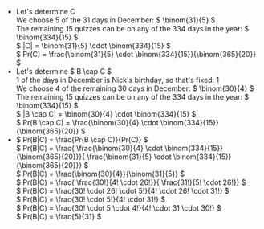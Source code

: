 <ul>
    <li> Let's determine C <br/> 
    We choose 5 of the 31 days in December: $ \binom{31}{5} $ <br/> 
    The remaining 15 quizzes can be on any of the 334 days in the year: $ \binom{334}{15} $ <br/> 
    $ |C| = \binom{31}{5} \cdot \binom{334}{15} $ <br/> 
    $ Pr(C) = \frac{\binom{31}{5} \cdot \binom{334}{15}}{\binom{365}{20}} $
    <li> Let's determine $ B \cap C $ <br/> 
    1 of the days in December is Nick's birthday, so that's fixed: 1 <br/> 
    We choose 4 of the remaining 30 days in December: $ \binom{30}{4} $ <br/> 
    The remaining 15 quizzes can be on any of the 334 days in the year: $ \binom{334}{15} $ <br/> 
    $ |B \cap C| = \binom{30}{4} \cdot \binom{334}{15} $ <br/> 
    $ Pr(B \cap C) = \frac{\binom{30}{4} \cdot \binom{334}{15}}{\binom{365}{20}} $
    <li> $ Pr(B|C) = \frac{Pr(B \cap C)}{Pr(C)} $ <br/> 
    $ Pr(B|C) = \frac{ \frac{\binom{30}{4} \cdot \binom{334}{15}}{\binom{365}{20}}}{ \frac{\binom{31}{5} \cdot \binom{334}{15}}{\binom{365}{20}}} $ <br/> 
    $ Pr(B|C) = \frac{\binom{30}{4}}{\binom{31}{5}} $ <br/> 
    $ Pr(B|C) = \frac{ \frac{30!}{4! \cdot 26!}}{ \frac{31!}{5! \cdot 26!}} $ <br/> 
    $ Pr(B|C) = \frac{30! \cdot 26! \cdot 5!}{4! \cdot 26! \cdot 31!} $ <br/> 
    $ Pr(B|C) = \frac{30! \cdot 5!}{4! \cdot 31!} $ <br/> 
    $ Pr(B|C) = \frac{30! \cdot 5 \cdot 4!}{4! \cdot 31 \cdot 30!} $ <br/> 
    $ Pr(B|C) = \frac{5}{31} $
</ul>
